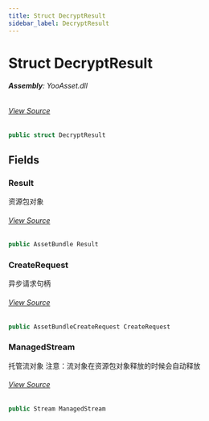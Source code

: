 ```yaml
---
title: Struct DecryptResult
sidebar_label: DecryptResult
---
```

# Struct DecryptResult


###### **Assembly**: YooAsset.dll
###### [View Source](https://github.com/tuyoogame/YooAsset-Samples.git/blob/main/Assets/YooAsset/Runtime/Services/IDecryptionServices.cs#L23)
```csharp title="Declaration"
public struct DecryptResult
```
## Fields
### Result
资源包对象
###### [View Source](https://github.com/tuyoogame/YooAsset-Samples.git/blob/main/Assets/YooAsset/Runtime/Services/IDecryptionServices.cs#L28)
```csharp title="Declaration"
public AssetBundle Result
```
### CreateRequest
异步请求句柄
###### [View Source](https://github.com/tuyoogame/YooAsset-Samples.git/blob/main/Assets/YooAsset/Runtime/Services/IDecryptionServices.cs#L33)
```csharp title="Declaration"
public AssetBundleCreateRequest CreateRequest
```
### ManagedStream
托管流对象
注意：流对象在资源包对象释放的时候会自动释放
###### [View Source](https://github.com/tuyoogame/YooAsset-Samples.git/blob/main/Assets/YooAsset/Runtime/Services/IDecryptionServices.cs#L39)
```csharp title="Declaration"
public Stream ManagedStream
```
